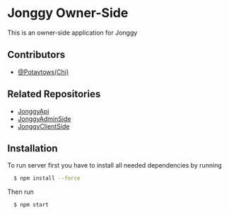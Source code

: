 
# Jonggy Owner-Side
This is an owner-side application for Jonggy


## Contributors

- [@Potaytows(Chi)](https://github.com/potaytows)

## Related Repositories
- [JonggyApi](https://github.com/potaytows/JongyApi)
- [JonggyAdminSide](https://github.com/potaytows/JonggyAdminSide)
- [JonggyClientSide](https://github.com/potaytows/jonggyClientside)


## Installation

To run server first you have to install all needed dependencies by running

```bash
  $ npm install --force
```

Then run 

```bash
  $ npm start
```


